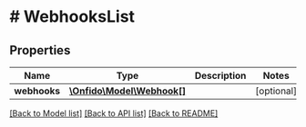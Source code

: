 # # WebhooksList

## Properties

Name | Type | Description | Notes
------------ | ------------- | ------------- | -------------
**webhooks** | [**\Onfido\Model\Webhook[]**](Webhook.md) |  | [optional] 

[[Back to Model list]](../../README.md#documentation-for-models) [[Back to API list]](../../README.md#documentation-for-api-endpoints) [[Back to README]](../../README.md)


